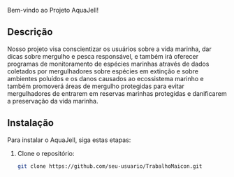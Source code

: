 Bem-vindo ao Projeto AquaJell!

## Descrição

Nosso projeto visa conscientizar os usuários sobre  a vida marinha, dar dicas sobre mergulho e pesca responsável, e também irá oferecer programas de monitoramento de espécies marinhas através de dados coletados por mergulhadores sobre espécies em extinção e sobre ambientes poluídos e os danos causados ao ecossistema marinho e também promoverá áreas de mergulho protegidas para evitar mergulhadores de entrarem em reservas marinhas protegidas e danificarem a preservação da vida marinha.

## Instalação

Para instalar o AquaJell, siga estas etapas:

1. Clone o repositório:
   
   ```bash
   git clone https://github.com/seu-usuario/TrabalhoMaicon.git
